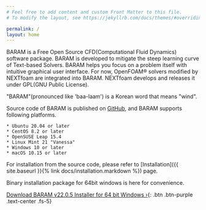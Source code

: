```yaml
---
# Feel free to add content and custom Front Matter to this file.
# To modify the layout, see https://jekyllrb.com/docs/themes/#overriding-theme-defaults

permalink: /
layout: home
---
```

BARAM is a Free Open Source CFD(Computational Fluid Dynamics) software package. BARAM is developed to mitigate the steep learning curve of Text-based Solvers. BARAM helps you focus on a problem itself with intuitive graphical user interface. For now, OpenFOAM® solvers modified by NEXTfoam are integrated into BARAM. NEXTfoam develops and releases it under GPL(GNU Public License).

"BARAM"(pronounced like 'baa-laam') is a Korean word that means "wind".

Source code of BARAM is published on [GitHub](https://github.com/nextfoam/baram), and BARAM supports following platforms.

    * Ubuntu 20.04 or later
    * CentOS 8.2 or later
    * OpenSUSE Leap 15.4
    * Linux Mint 21 "Vanessa"
    * Windows 10 or later
    * macOS 10.15 or later

For installation from the source code, please refer to [Installation]({{ site.baseurl }}{% link docs/installation.markdown %}) page.


Binary installation package for 64bit windows is here for convenience.

[Download BARAM v22.0.5 Installer for 64 bit Windows ›](http://d3c6e16xufx1gb.cloudfront.net/BARAM-22.0.5-setup.exe){: .btn .btn-purple .text-center .fs-5}
